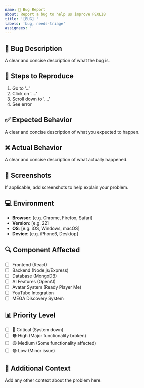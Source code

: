 ```yaml
---
name: 🐛 Bug Report
about: Report a bug to help us improve PEXLIB
title: '[BUG] '
labels: 'bug, needs-triage'
assignees: ''
---
```


## 🐛 Bug Description
A clear and concise description of what the bug is.

## 🔄 Steps to Reproduce
1. Go to '...'
2. Click on '....'
3. Scroll down to '....'
4. See error

## ✅ Expected Behavior
A clear and concise description of what you expected to happen.

## ❌ Actual Behavior
A clear and concise description of what actually happened.

## 📸 Screenshots
If applicable, add screenshots to help explain your problem.

## 💻 Environment
- **Browser**: [e.g. Chrome, Firefox, Safari]
- **Version**: [e.g. 22]
- **OS**: [e.g. iOS, Windows, macOS]
- **Device**: [e.g. iPhone6, Desktop]

## 🔍 Component Affected
- [ ] Frontend (React)
- [ ] Backend (Node.js/Express)
- [ ] Database (MongoDB)
- [ ] AI Features (OpenAI)
- [ ] Avatar System (Ready Player Me)
- [ ] YouTube Integration
- [ ] MEGA Discovery System

## 📊 Priority Level
- [ ] 🔴 Critical (System down)
- [ ] 🟠 High (Major functionality broken)
- [ ] 🟡 Medium (Some functionality affected)
- [ ] 🟢 Low (Minor issue)

## 📝 Additional Context
Add any other context about the problem here.

